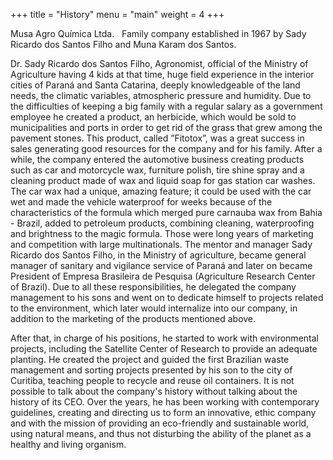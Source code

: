 +++
title = "History"
menu = "main"
weight = 4
+++

Musa Agro Química Ltda.
 
Family company established in 1967 by Sady Ricardo dos Santos Filho and Muna Karam dos Santos.

Dr. Sady Ricardo dos Santos Filho, Agronomist, official of the Ministry of Agriculture having 4 kids at that time, huge field experience in the interior  cities of Paraná and Santa Catarina, deeply knowledgeable of the land  needs,  the climatic variables, atmospheric pressure and humidity.
Due to the difficulties of keeping a big family with a regular salary as a government employee he created a product, an herbicide, which would be sold to municipalities and ports in order to get rid of the grass that grew among the pavement stones. This product, called ”Fitotox”, was a great success in sales generating good resources for the company and for his family. After a while, the company entered the automotive business creating products such as car and motorcycle wax, furniture polish, tire shine spray and a cleaning product made of wax and liquid soap for gas station car washes.
The car wax had a unique, amazing feature; it could be used with the car wet and made the vehicle waterproof for weeks because of the characteristics of the formula which merged pure carnauba wax from Bahia - Brazil, added to petroleum products, combining cleaning, waterproofing and brightness to the magic formula. Those were long years of marketing and competition with large multinationals.
The mentor and manager Sady Ricardo dos Santos Filho, in the Ministry of agriculture, became general manager of sanitary and vigilance service of Paraná and later on became President of Empresa Brasileira de Pesquisa (Agriculture Research Center of Brazil).
Due to all these responsibilities, he delegated the company management to his sons and went on to dedicate himself to projects related to the environment, which later would internalize into our company, in addition to the marketing of the products mentioned above.




After that, in charge of his positions, he started to work with environmental projects, including the Satellite Center of Research to provide an adequate planting.
He created the project and guided the first Brazilian waste management and sorting projects presented by his son to the city of Curitiba, teaching people to recycle and reuse oil containers. It is not possible to talk about the company's history without talking about the history of its CEO. Over the years, he has been working with contemporary guidelines, creating and directing us to form an innovative, ethic company and with the mission of providing an eco-friendly and sustainable world, using natural means, and thus not disturbing the ability of the planet as a healthy and living organism. 
